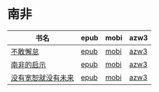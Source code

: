 # 南非

| 书名 | epub | mobi | azw3 |
| --- | --- | --- | --- |
| [不敢懈怠](http://ct.dalanmei.com/f/31084289-571778427-2cd3f0) | [epub](http://ct.dalanmei.com/f/31084289-571778427-2cd3f0) | [mobi](http://ct.dalanmei.com/f/31084289-571517759-45f047) | [azw3](http://ct.dalanmei.com/f/31084289-571923569-14640e) |
| [南非的启示](None) | [epub](None) | [mobi](None) | [azw3](None) |
| [没有宽恕就没有未来](http://ct.dalanmei.com/f/31084289-571783581-95bb50) | [epub](http://ct.dalanmei.com/f/31084289-571783581-95bb50) | [mobi](http://ct.dalanmei.com/f/31084289-571431705-4a170a) | [azw3](http://ct.dalanmei.com/f/31084289-571884609-5cdd07) |
